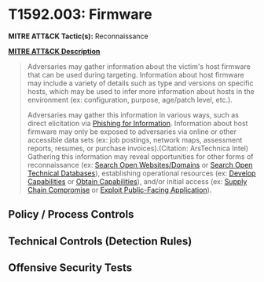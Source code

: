 # T1592.003: Firmware
**MITRE ATT&CK Tactic(s):** Reconnaissance

**[MITRE ATT&CK Description](https://attack.mitre.org/techniques/T1592/003)**
<blockquote>Adversaries may gather information about the victim's host firmware that can be used during targeting. Information about host firmware may include a variety of details such as type and versions on specific hosts, which may be used to infer more information about hosts in the environment (ex: configuration, purpose, age/patch level, etc.).

Adversaries may gather this information in various ways, such as direct elicitation via [Phishing for Information](https://attack.mitre.org/techniques/T1598). Information about host firmware may only be exposed to adversaries via online or other accessible data sets (ex: job postings, network maps, assessment reports, resumes, or purchase invoices).(Citation: ArsTechnica Intel) Gathering this information may reveal opportunities for other forms of reconnaissance (ex: [Search Open Websites/Domains](https://attack.mitre.org/techniques/T1593) or [Search Open Technical Databases](https://attack.mitre.org/techniques/T1596)), establishing operational resources (ex: [Develop Capabilities](https://attack.mitre.org/techniques/T1587) or [Obtain Capabilities](https://attack.mitre.org/techniques/T1588)), and/or initial access (ex: [Supply Chain Compromise](https://attack.mitre.org/techniques/T1195) or [Exploit Public-Facing Application](https://attack.mitre.org/techniques/T1190)).</blockquote>

## Policy / Process Controls
## Technical Controls (Detection Rules)

## Offensive Security Tests
